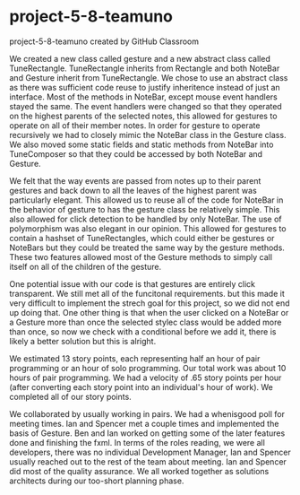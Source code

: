 # project-5-8-teamuno
project-5-8-teamuno created by GitHub Classroom

We created a new class called gesture and a new abstract class called
TuneRectangle. TuneRectangle inherits from Rectangle and both NoteBar and
Gesture inherit from TuneRectangle. We chose to use an abstract class as there
was sufficient code reuse to justify inheritence instead of just an interface.
Most of the methods in NoteBar, except mouse event handlers stayed the same.
The event handlers were changed so that they operated on the highest parents of
the selected notes, this allowed for gestures to operate on all of their member
notes. In order for gesture to operate recursively we had to closely mimic the
NoteBar class in the Gesture class. We also moved some static fields and static
methods from NoteBar into TuneComposer so that they could be accessed by both
NoteBar and Gesture.

We felt that the way events are passed from notes up to their parent gestures
and back down to all the leaves of the highest parent was particularly elegant.
This allowed us to reuse all of the code for NoteBar in the behavior of gesture
to has the gesture class be relatively simple. This also allowed for click
detection to be handled by only NoteBar. The use of polymorphism was also
elegant in our opinion. This allowed for gestures to contain a hashset of
TuneRectangles, which could either be gestures or NoteBars but they could be
treated the same way by the gesture methods. These two features allowed most of
the Gesture methods to simply call itself on all of the children of the
gesture.

One potential issue with our code is that gestures are entirely click
transparent. We still met all of the funcitonal requirements. but this made it
very difficult to implement the strech goal for this project, so we did not end
up doing that. One other thing is that when the user clicked on a NoteBar or a
Gesture more than once the selected stylec class would be added more than once,
so now we check with a conditional before we add it, there is likely a better
solution but this is alright.

We estimated 13 story points, each representing half an hour of pair
programming or an hour of solo programming. Our total work was about 10 hours
of pair programming. We had a velocity of .65 story points per hour (after
converting each story point into an individual's hour of work). We completed
all of our story points.

We collaborated by usually working in pairs. We had a whenisgood poll for
meeting times. Ian and Spencer met a couple times and implemented the basis of
Gesture. Ben and Ian worked on getting some of the later features done and
finishing the fxml. In terms of the roles reading, we were all developers,
there was no individual Development Manager, Ian and Spencer usually reached
out to the rest of the team about meeting. Ian and Spencer did most of the
quality assurance. We all worked together as solutions architects during our
too-short planning phase.
